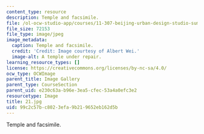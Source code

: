 ```yaml
---
content_type: resource
description: Temple and facsimile.
file: /ol-ocw-studio-app/courses/11-307-beijing-urban-design-studio-summer-2006/99c2c57bc8023efa9b219652eb162d5b_21.jpg
file_size: 72153
file_type: image/jpeg
image_metadata:
  caption: Temple and facsimile.
  credit: 'Credit: Image courtesy of Albert Wei.'
  image-alt: A temple under repair.
learning_resource_types: []
license: https://creativecommons.org/licenses/by-nc-sa/4.0/
ocw_type: OCWImage
parent_title: Image Gallery
parent_type: CourseSection
parent_uid: e230c63a-b96e-3ea5-cfec-53a4a0efc3e2
resourcetype: Image
title: 21.jpg
uid: 99c2c57b-c802-3efa-9b21-9652eb162d5b
---
```

Temple and facsimile.